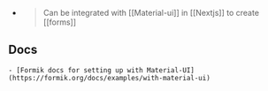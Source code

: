 -
  > Can be integrated with [[Material-ui]] in [[Nextjs]] to create [[forms]]
## Docs
	- [Formik docs for setting up with Material-UI] (https://formik.org/docs/examples/with-material-ui)